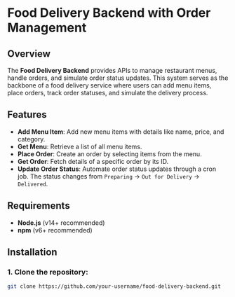 # Food Delivery Backend with Order Management

## Overview

The **Food Delivery Backend** provides APIs to manage restaurant menus, handle orders, and simulate order status updates. This system serves as the backbone of a food delivery service where users can add menu items, place orders, track order statuses, and simulate the delivery process.

## Features

- **Add Menu Item**: Add new menu items with details like name, price, and category.
- **Get Menu**: Retrieve a list of all menu items.
- **Place Order**: Create an order by selecting items from the menu.
- **Get Order**: Fetch details of a specific order by its ID.
- **Update Order Status**: Automate order status updates through a cron job. The status changes from `Preparing` → `Out for Delivery` → `Delivered`.

## Requirements

- **Node.js** (v14+ recommended)
- **npm** (v6+ recommended)

## Installation

### 1. Clone the repository:
```bash
git clone https://github.com/your-username/food-delivery-backend.git
